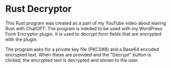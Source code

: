 # Rust Decryptor

This Rust program was created as a part of my YouTube video about learing Rust with ChatGPT. The program is inteded to be used with my WordPress Form Encryptor plugin. It is used to decrypt form fields that are encrypted with the plugin.

The program asks for a private key file (PKCS#8) and a Base64 encoded encrypted text. When these are provided and the "Decrypt" button is clicked, the encrypted text is decrypted and shown to the user.
